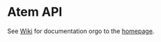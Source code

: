 Atem API
===================

See [Wiki](www.github.com/stemey/atem.api.github.com/WIki/Home) for documentation orgo to the [homepage](www.atemsource.org).
